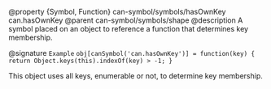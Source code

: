 @property {Symbol, Function} can-symbol/symbols/hasOwnKey can.hasOwnKey
@parent can-symbol/symbols/shape
@description A symbol placed on an object to reference a function that determines key membership.

@signature `Example` `obj[canSymbol('can.hasOwnKey')] = function(key) { return Object.keys(this).indexOf(key) > -1; }`

This object uses all keys, enumerable or not, to determine key membership.
